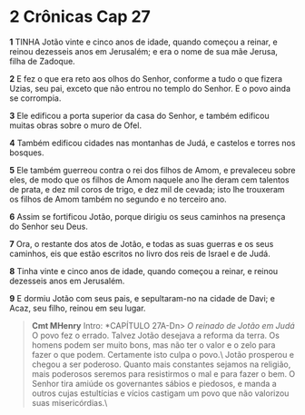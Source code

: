# 2 Crônicas Cap 27

**1** 	TINHA Jotão vinte e cinco anos de idade, quando começou a reinar, e reinou dezesseis anos em Jerusalém; e era o nome de sua mãe Jerusa, filha de Zadoque.

**2** 	E fez o que era reto aos olhos do Senhor, conforme a tudo o que fizera Uzias, seu pai, exceto que não entrou no templo do Senhor. E o povo ainda se corrompia.

**3** 	Ele edificou a porta superior da casa do Senhor, e também edificou muitas obras sobre o muro de Ofel.

**4** 	Também edificou cidades nas montanhas de Judá, e castelos e torres nos bosques.

**5** 	Ele também guerreou contra o rei dos filhos de Amom, e prevaleceu sobre eles, de modo que os filhos de Amom naquele ano lhe deram cem talentos de prata, e dez mil coros de trigo, e dez mil de cevada; isto lhe trouxeram os filhos de Amom também no segundo e no terceiro ano.

**6** 	Assim se fortificou Jotão, porque dirigiu os seus caminhos na presença do Senhor seu Deus.

**7** 	Ora, o restante dos atos de Jotão, e todas as suas guerras e os seus caminhos, eis que estão escritos no livro dos reis de Israel e de Judá.

**8** 	Tinha vinte e cinco anos de idade, quando começou a reinar, e reinou dezesseis anos em Jerusalém.

**9** 	E dormiu Jotão com seus pais, e sepultaram-no na cidade de Davi; e Acaz, seu filho, reinou em seu lugar.


> **Cmt MHenry** Intro: *CAPÍTULO 27A-Dn> *O reinado de Jotão em Judá* O povo fez o errado. Talvez Jotão desejava a reforma da terra. Os homens podem ser muito bons, mas não ter o valor e o zelo para fazer o que podem. Certamente isto culpa o povo.\ Jotão prosperou e chegou a ser poderoso. Quanto mais constantes sejamos na religião, mais poderosos seremos para resistirmos o mal e para fazer o bem. O Senhor tira amiúde os governantes sábios e piedosos, e manda a outros cujas estultícias e vícios castigam um povo que não valorizou suas misericórdias.\